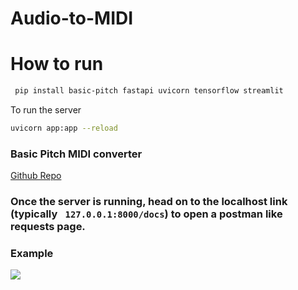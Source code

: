 # Audio-to-MIDI
# How to run

```bash
 pip install basic-pitch fastapi uvicorn tensorflow streamlit
```
To run the server

```bash
uvicorn app:app --reload
```

### Basic Pitch MIDI converter
[Github Repo](https://github.com/spotify/basic-pitch)

### Once the server is running, head on to the localhost link (typically ``` 127.0.0.1:8000/docs```) to open a postman like requests page.

### Example
![](https://github.com/Rajathbharadwaj/Audio-to-MIDI/blob/main/Screencast%20from%202023-08-04%2013-36-18.gif)
